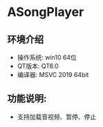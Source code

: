# ASongPlayer
## 环境介绍
- 操作系统: win10 64位
- QT版本:  QT6.0
- 编译器:  MSVC 2019 64bit
## 功能说明: 
- 支持加载音视频、暂停、停止
